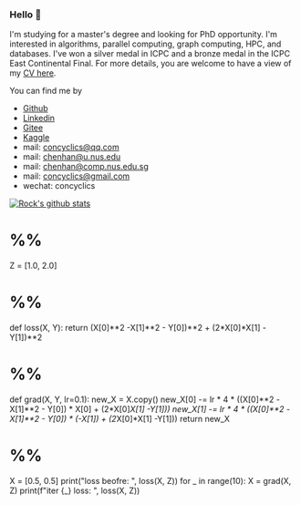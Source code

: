 
### Hello 👋

I'm studying for a master's degree and looking for PhD opportunity. I'm interested in algorithms, parallel computing, graph computing, HPC,  and databases. I've won a silver medal in ICPC and a bronze medal in the ICPC East Continental Final. For more details, you are welcome to have a view of my [CV here](https://concyclics.github.io/resume/latex/resume.pdf).

You can find me by

- [Github](https://github.com/Concyclics)
- [Linkedin](https://www.linkedin.com/in/han-chen-74784a233/)
- [Gitee](https://gitee.com/concyclics)
- [Kaggle](https://www.kaggle.com/concyclics)
- mail: [concyclics@qq.com](mailto:concyclics@qq.com)
- mail: [chenhan@u.nus.edu](mailto:chenhan@u.nus.edu)
- mail: [chenhan@comp.nus.edu.sg](mailto:chenhan@comp.nus.edu.sg)
- mail: [concyclics@gmail.com](mailto:concyclics@gmail.com)
- wechat: concyclics

<!--[![Rock's Top Langs](https://github-readme-stats.vercel.app/api/top-langs/?username=Concyclics&theme=onedark)](https://github.com/anuraghazra/github-readme-stats)  -->
[![Rock's github stats](https://github-readme-stats.vercel.app/api?username=Concyclics&theme=onedark)](https://github.com/anuraghazra/github-readme-stats)  

<!--[![Anurag's github stats](https://github-readme-stats.vercel.app/api?username=Concyclics&show_icons=true&theme=tokyonight)](https://github.com/Concyclics/github-readme-stats)-->

<!--<img align="right" src="https://github-readme-stats.vercel.app/api/top-langs/?username=Concyclics&layout=compact&theme=tokyonight" />-->

<!--[![Top Langs](https://github-readme-stats.vercel.app/api/top-langs/?username=Concyclics&layout=compact&theme=tokyonight)](https://github.com/Concyclics/github-readme-stats)-->

<!--
**Concyclics/Concyclics** is a ✨ _special_ ✨ repository because its `README.md` (this file) appears on your GitHub profile.

Here are some ideas to get you started:

- 🔭 I’m currently working on ...
- 🌱 I’m currently learning ...
- 👯 I’m looking to collaborate on ...
- 🤔 I’m looking for help with ...
- 💬 Ask me about ...
- 📫 How to reach me: ...
- 😄 Pronouns: ...
- ⚡ Fun fact: ...

急事请呼：18148778939//蓝色闪电号呼叫基地，蓝色闪电号呼叫基地。这里是华为溪村基地，请讲。我蓝色闪电号舰长亚蒙，请求追击离职人员。接过来，这里是部长，你舰是否全员就位，进入待发状态。蓝色闪电已经进入待发状态。批准请求，准备出击。这里是溪村E区，蓝色闪电请按照流程进行准备动作，前方净空，等等，你在干什么。『蓝色闪电』，前进四。

-->
<!--- 🌱 I’m currently learning on South China University of Technology and I graduated from Fuzhou NO.3 Middle School.-->

# %%
Z = [1.0, 2.0]


# %%
def loss(X, Y):
    return (X[0]**2 -X[1]**2 - Y[0])**2 + (2*X[0]*X[1] -Y[1])**2


# %%
def grad(X, Y, lr=0.1):
    new_X = X.copy()
    new_X[0] -= lr * 4 * ((X[0]**2 -X[1]**2 - Y[0]) * X[0] + (2*X[0]*X[1] -Y[1]))
    new_X[1] -= lr * 4 * ((X[0]**2 -X[1]**2 - Y[0]) * (-X[1]) + (2*X[0]*X[1] -Y[1]))
    return new_X


# %%
X = [0.5, 0.5]
print("loss beofre: ", loss(X, Z))
for _ in range(10):
    X = grad(X, Z)
    print(f"iter {_} loss: ", loss(X, Z))
